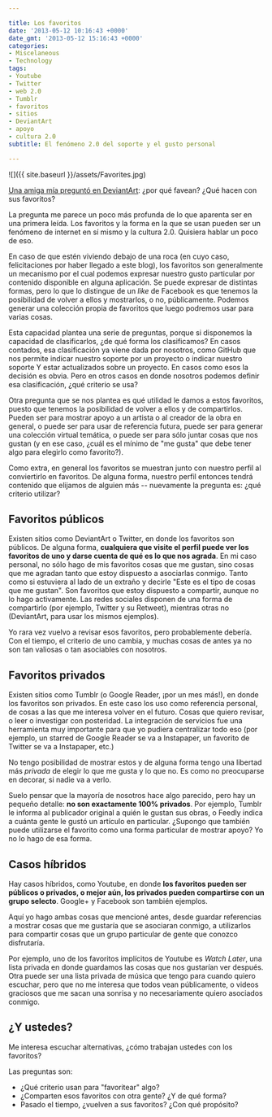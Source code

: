 ```yaml
---

title: Los favoritos
date: '2013-05-12 10:16:43 +0000'
date_gmt: '2013-05-12 15:16:43 +0000'
categories:
- Miscelaneous
- Technology
tags:
- Youtube
- Twitter
- web 2.0
- Tumblr
- favoritos
- sitios
- DeviantArt
- apoyo
- cultura 2.0
subtitle: El fenómeno 2.0 del soporte y el gusto personal

---
```


![]({{ site.baseurl }}/assets/Favorites.jpg)

[Una amiga mía preguntó en DeviantArt](http://trollkhatt.deviantart.com/journal/Question-Why-do-you-fav-370017816):  ¿por qué favean?  ¿Qué hacen con sus favoritos?

La pregunta me parece un poco más profunda de lo que aparenta ser en una primera leída. Los favoritos y la forma en la que se usan pueden ser un fenómeno de internet en sí mismo y la cultura 2.0. Quisiera hablar un poco de eso.

<!--more-->

En caso de que estén viviendo debajo de una roca (en cuyo caso, felicitaciones por haber llegado a este blog), los favoritos son generalmente un mecanismo por el cual podemos expresar nuestro gusto particular por contenido disponible en alguna aplicación. Se puede expresar de distintas formas, pero lo que lo distingue de un _like_ de Facebook es que tenemos la posibilidad de volver a ellos y mostrarlos, o no, públicamente. Podemos generar una colección propia de favoritos que luego podremos usar para varias cosas.

Esta capacidad plantea una serie de preguntas, porque si disponemos la capacidad de clasificarlos,  ¿de qué forma los clasificamos? En casos contados, esa clasificación ya viene dada por nosotros, como GitHub que nos permite indicar nuestro soporte por un proyecto o indicar nuestro soporte Y estar actualizados sobre un proyecto. En casos como esos la decisión es obvia. Pero en otros casos en donde nosotros podemos definir esa clasificación,  ¿qué criterio se usa?

Otra pregunta que se nos plantea es qué utilidad le damos a estos favoritos, puesto que tenemos la posibilidad de volver a ellos y de compartirlos. Pueden ser para mostrar apoyo a un artista o al creador de la obra en general, o puede ser para usar de referencia futura, puede ser para generar una colección virtual temática, o puede ser para sólo juntar cosas que nos gustan (y en ese caso,  ¿cuál es el mínimo de "me gusta" que debe tener algo para elegirlo como favorito?).

Como extra, en general los favoritos se muestran junto con nuestro perfil al conviertirlo en favoritos. De alguna forma, nuestro perfil entonces tendrá contenido que elijamos de alguien más -- nuevamente la pregunta es:  ¿qué criterio utilizar?

## Favoritos públicos

Existen sitios como DeviantArt o Twitter, en donde los favoritos son públicos. De alguna forma, **cualquiera que visite el perfil puede ver los favoritos de uno y darse cuenta de qué es lo que nos agrada**. En mi caso personal, no sólo hago de mis favoritos cosas que me gustan, sino cosas que me agradan tanto que estoy dispuesto a asociarlas conmigo. Tanto como si estuviera al lado de un extraño y decirle "Este es el tipo de cosas que me gustan". Son favoritos que estoy dispuesto a compartir, aunque no lo hago activamente. Las redes sociales disponen de una forma de compartirlo (por ejemplo, Twitter y su Retweet), mientras otras no (DeviantArt, para usar los mismos ejemplos).

Yo rara vez vuelvo a revisar esos favoritos, pero probablemente debería. Con el tiempo, el criterio de uno cambia, y muchas cosas de antes ya no son tan valiosas o tan asociables con nosotros.

## Favoritos privados

Existen sitios como Tumblr (o Google Reader, ¡por un mes más!), en donde los favoritos son privados. En este caso los uso como referencia personal, de cosas a las que me interesa volver en el futuro. Cosas que quiero revisar, o leer o investigar con posteridad. La integración de servicios fue una herramienta muy importante para que yo pudiera centralizar todo eso (por ejemplo, un starred de Google Reader se va a Instapaper, un favorito de Twitter se va a Instapaper, etc.)

No tengo posibilidad de mostrar estos y de alguna forma tengo una libertad más _privada_ de elegir lo que me gusta y lo que no. Es como no preocuparse en decorar, si nadie va a verlo.

Suelo pensar que la mayoría de nosotros hace algo parecido, pero hay un pequeño detalle: **no son exactamente 100% privados**. Por ejemplo, Tumblr le informa al publicador original a quién le gustan sus obras, o Feedly indica a cuánta gente le gustó un artículo en particular.  ¿Supongo que también puede utilizarse el favorito como una forma particular de mostrar apoyo? Yo no lo hago de esa forma.

## Casos híbridos

Hay casos híbridos, como Youtube, en donde **los favoritos pueden ser públicos o privados, o mejor aún, los privados pueden compartirse con un grupo selecto**. Google+ y Facebook son también ejemplos.

Aquí yo hago ambas cosas que mencioné antes, desde guardar referencias a mostrar cosas que me gustaría que se asociaran conmigo, a utilizarlos para compartir cosas que un grupo particular de gente que conozco disfrutaría.

Por ejemplo, uno de los favoritos implícitos de Youtube es _Watch Later_, una lista privada en donde guardamos las cosas que nos gustarían ver después. Otra puede ser una lista privada de música que tengo para cuando quiero escuchar, pero que no me interesa que todos vean públicamente, o videos graciosos que me sacan una sonrisa y no necesariamente quiero asociados conmigo.

##  ¿Y ustedes?

Me interesa escuchar alternativas,  ¿cómo trabajan ustedes con los favoritos?

Las preguntas son:

- ¿Qué criterio usan para "favoritear" algo?
- ¿Comparten esos favoritos con otra gente?  ¿Y de qué  forma?
- Pasado el tiempo,  ¿vuelven a sus favoritos?  ¿Con qué propósito?
